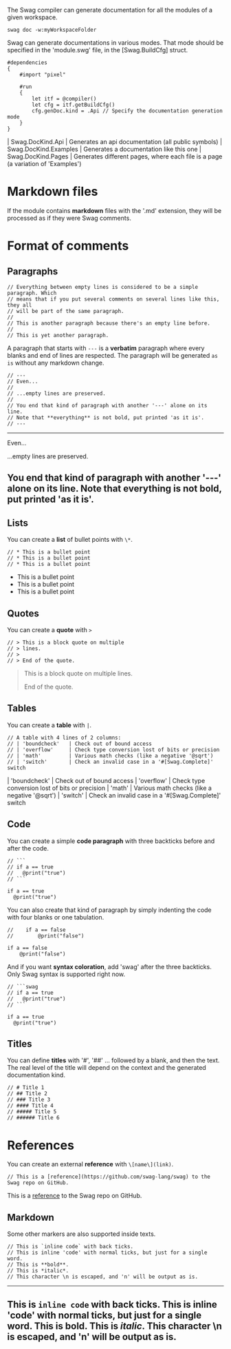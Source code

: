 The Swag compiler can generate documentation for all the modules of a given workspace.

    swag doc -w:myWorkspaceFolder

Swag can generate documentations in various modes. That mode should be specified in the 'module.swg' file, in the [Swag.BuildCfg] struct.

```swag
#dependencies
{
    #import "pixel"

    #run
    {
        let itf = @compiler()
        let cfg = itf.getBuildCfg()
        cfg.genDoc.kind = .Api // Specify the documentation generation mode
    }
}
```

| Swag.DocKind.Api      | Generates an api documentation (all public symbols)
| Swag.DocKind.Examples | Generates a documentation like this one
| Swag.DocKind.Pages    | Generates different pages, where each file is a page (a variation of  'Examples')

# Markdown files

If the module contains **markdown** files with the '.md' extension, they will be processed as if they were Swag comments.

# Format of comments

## Paragraphs

```swag
// Everything between empty lines is considered to be a simple paragraph. Which
// means that if you put several comments on several lines like this, they all
// will be part of the same paragraph.
//
// This is another paragraph because there's an empty line before.
//
// This is yet another paragraph.
```

A paragraph that starts with `---` is a **verbatim** paragraph where every blanks and end of lines
are respected. The paragraph will be generated `as is` without any markdown change.

```swag
// ---
// Even...
//
// ...empty lines are preserved.
//
// You end that kind of paragraph with another '---' alone on its line.
// Note that **everything** is not bold, put printed 'as it is'.
// ---
```

---
Even...

...empty lines are preserved.

You end that kind of paragraph with another '---' alone on its line.
Note that **everything** is not bold, put printed 'as it is'.
---

## Lists

You can create a **list** of bullet points with `\*`.

```swag
// * This is a bullet point
// * This is a bullet point
// * This is a bullet point
```

* This is a bullet point
* This is a bullet point
* This is a bullet point

## Quotes

You can create a **quote** with `>`

```swag
// > This is a block quote on multiple
// > lines.
// >
// > End of the quote.
```

> This is a block quote on multiple
> lines.
>
> End of the quote.

## Tables

You can create a **table** with `|`.

```swag
// A table with 4 lines of 2 columns:
// | 'boundcheck'   | Check out of bound access
// | 'overflow'     | Check type conversion lost of bits or precision
// | 'math'         | Various math checks (like a negative '@sqrt')
// | 'switch'       | Check an invalid case in a '#[Swag.Complete]' switch
```

| 'boundcheck'   | Check out of bound access
| 'overflow'     | Check type conversion lost of bits or precision
| 'math'         | Various math checks (like a negative '@sqrt')
| 'switch'       | Check an invalid case in a '#[Swag.Complete]' switch

## Code

You can create a simple **code paragraph** with three backticks before and after the code.

```swag
// ```
// if a == true
//   @print("true")
// ```
```

```
if a == true
  @print("true")
```

You can also create that kind of paragraph by simply indenting the code with four blanks or one tabulation.

```swag
//    if a == false
//        @print("false")
```

    if a == false
        @print("false")

And if you want **syntax coloration**, add 'swag' after the three backticks. Only Swag syntax is supported right now.

```swag
// ```swag
// if a == true
//   @print("true")
// ```
```

```swag
if a == true
  @print("true")
```

## Titles

You can define **titles** with '#', '##' ... followed by a blank, and then the text.
The real level of the title will depend on the context and the generated documentation kind.

```swag
// # Title 1
// ## Title 2
// ### Title 3
// #### Title 4
// ##### Title 5
// ###### Title 6
```

# References

You can create an external **reference** with `\[name\](link)`.

```swag
// This is a [reference](https://github.com/swag-lang/swag) to the Swag repo on GitHub.
```

This is a [reference](https://github.com/swag-lang/swag) to the Swag repo on GitHub.

## Markdown

Some other markers are also supported inside texts.

```swag
// This is `inline code` with back ticks.
// This is inline 'code' with normal ticks, but just for a single word.
// This is **bold**.
// This is *italic*.
// This character \n is escaped, and 'n' will be output as is.
```

---
This is `inline code` with back ticks.
This is inline 'code' with normal ticks, but just for a single word.
This is **bold**.
This is *italic*.
This character \n is escaped, and 'n' will be output as is.
---